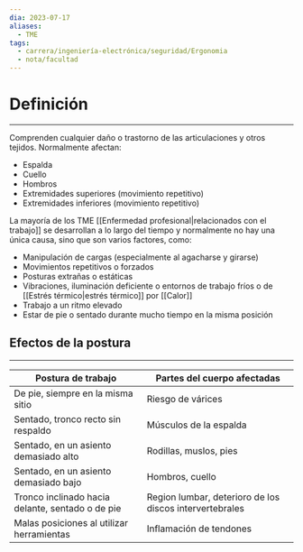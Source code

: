 ```yaml
---
dia: 2023-07-17
aliases:
  - TME
tags:
  - carrera/ingeniería-electrónica/seguridad/Ergonomia
  - nota/facultad
---
```

# Definición
---
Comprenden cualquier daño o trastorno de las articulaciones y otros tejidos. Normalmente afectan:
* Espalda
* Cuello 
* Hombros
* Extremidades superiores (movimiento repetitivo)
* Extremidades inferiores (movimiento repetitivo)

La mayoría de los TME [[Enfermedad profesional|relacionados con el trabajo]] se desarrollan a lo largo del tiempo y normalmente no hay una única causa, sino que son varios factores, como:
* Manipulación de cargas (especialmente al agacharse y girarse)
* Movimientos repetitivos o forzados
* Posturas extrañas o estáticas
* Vibraciones, iluminación deficiente o entornos de trabajo fríos o de [[Estrés térmico|estrés térmico]] por [[Calor]]
* Trabajo a un ritmo elevado
* Estar de pie o sentado durante mucho tiempo en la misma posición

## Efectos de la postura
---

| Postura de trabajo                               | Partes del cuerpo afectadas                             |
| ------------------------------------------------ | ------------------------------------------------------- |
| De pie, siempre en la misma sitio                | Riesgo de várices                                       |
| Sentado, tronco recto sin respaldo               | Músculos de la espalda                                  |
| Sentado, en un asiento demasiado alto            | Rodillas, muslos, pies                                  |
| Sentado, en un asiento demasiado bajo            | Hombros, cuello                                         |
| Tronco inclinado hacia delante, sentado o de pie | Region lumbar, deterioro de los discos intervertebrales |
| Malas posiciones al utilizar herramientas        | Inflamación de tendones                                 |

